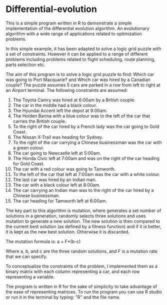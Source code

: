 # Differential-evolution

This is a simple program written in R to demonstrate a simple implementation of the differential evolution algorithm. An evolutionary algorithm with a wide range of applications related to optimization problems.

In this simple example, it has been adapted to solve a logic grid puzzle with a set of constraints. However it can be applied to a range of different problems including problems related to flight scheduling, route planning, parts selection etc.

The aim of this program is to solve a logic grid puzzle to find: Which car was going to Port Macquarie? and Which car was hired by a Canadian couple?
The puzzle assumes 5 cars are parked in a row from left to right at an Airport terminal.
The following constraints are assumed:

1. The Toyota Camry was hired at 6:00am by a British couple.
2. The car in the middle had a black colour.
3. The Hyundai Accent left the depot at 9:00am.
4. The Holden Barina with a blue colour was to the left of the car that carries the British couple.
5. To the right of the car hired by a French lady was the car going to Gold Coast.
6. The Nissan X-Trail was heading for Sydney.
7. To the right of the car carrying a Chinese businessman was the car with a green colour.
8. The car going to Newcastle left at 5:00am.
9. The Honda Civic left at 7:00am and was on the right of the car heading for Gold Coast.
10. The car with a red colour was going to Tamworth.
11. To the left of the car that left at 7:00am was the car with a white colour.
12. The last car was hired by an Indian man.
13. The car with a black colour left at 8:00am.
14. The car carrying an Indian man was to the right of the car hired by a Chinese businessman.
15. The car heading for Tamworth left at 6:00am.

The key part to this algorithm is mutation, where generates a set number of solutions in a generation, randomly selects three solutions and uses mutation to generate a new solution. The new solution is then compared to the current best solution (as defined by a fitness function) and if it is better, it is kept as the new best solution. Otherwise it is discarded.

The mutation formula is:
      a + F*(b-c)

Where a, b, and c are the three random solutions, and F is a mutation rate that we can specify.

To conceptualize the constraints of the problem, I implemented them as a binary matrix with each column representing a car, and each row representing a variable. 

The program is written in R for the sake of simplicity to take advantage of the ease of representing matrices. To run the program you can use R studio or run it in the terminal by typing: "R" and the file name.
